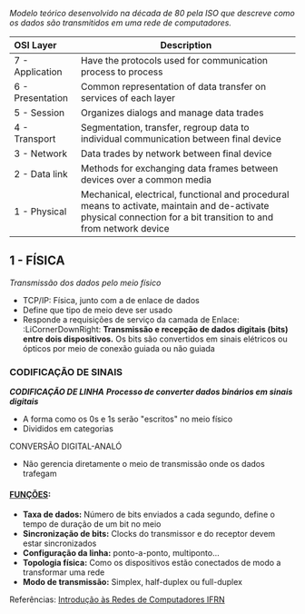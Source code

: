 *Modelo teórico desenvolvido na década de 80 pela ISO que descreve como os dados são transmitidos em uma rede de computadores.*

| OSI Layer        | Description                                                                                                                                                       |
| :--------------- | ----------------------------------------------------------------------------------------------------------------------------------------------------------------- |
| 7 - Application  | Have the protocols used for communication process to process                                                                                                      |
| 6 - Presentation | Common representation of data transfer on services of each layer                                                                                                  |
| 5 - Session      | Organizes dialogs and manage data trades                                                                                                                          |
| 4 - Transport    | Segmentation, transfer, regroup data to individual communication between final device                                                                             |
| 3 - Network      | Data trades by network between final device                                                                                                                       |
| 2 - Data link    | Methods for exchanging data frames between devices over a common media                                                                                            |
| 1 - Physical     | Mechanical, electrical, functional and procedural means to activate, maintain and de-activate physical connection for a bit transition to and from network device |
## 1 - FÍSICA
*Transmissão dos dados pelo meio físico*
- TCP/IP: Física, junto com a de enlace de dados
- Define que tipo de meio deve ser usado
- Responde a requisições de serviço da camada de Enlace:
	:LiCornerDownRight: **Transmissão e recepção de dados digitais (bits) entre dois dispositivos.** Os bits são convertidos em sinais elétricos ou ópticos por meio de conexão guiada ou não guiada

### CODIFICAÇÃO DE SINAIS

***CODIFICAÇÃO DE LINHA***
***Processo de converter dados binários em sinais digitais***
- A forma como os 0s e 1s serão "escritos" no meio físico
- Divididos em categorias

CONVERSÃO DIGITAL-ANALÓ



- Não gerencia diretamente o meio de transmissão onde os dados trafegam
#### <u>FUNÇÕES</u>:
- **Taxa de dados:** Número de bits enviados a cada segundo, define o tempo de duração de um bit no meio
- **Sincronização de bits:** Clocks do transmissor e do receptor devem estar sincronizados
- **Configuração da linha:** ponto-a-ponto, multiponto...
- **Topologia física:** Como os dispositivos estão conectados de modo a transformar uma rede
- **Modo de transmissão:** Simplex, half-duplex ou full-duplex







Referências: 
[Introdução às Redes de Computadores IFRN](https://docente.ifrn.edu.br/thiagodutra/disciplinas/materiais/introducao-as-redes-de-computadores/2019.2/07-camada-fisica-i)